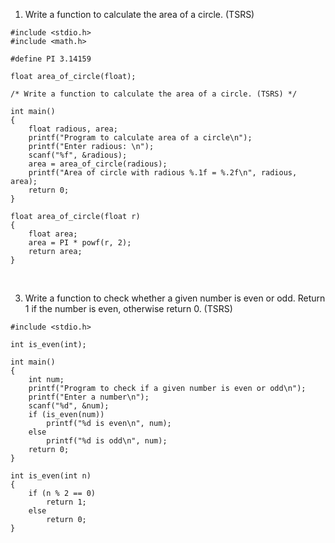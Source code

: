1. Write a function to calculate the area of a circle. (TSRS)
```
#include <stdio.h>
#include <math.h>

#define PI 3.14159

float area_of_circle(float);

/* Write a function to calculate the area of a circle. (TSRS) */

int main()
{
    float radious, area;
    printf("Program to calculate area of a circle\n");
    printf("Enter radious: \n");
    scanf("%f", &radious);
    area = area_of_circle(radious);
    printf("Area of circle with radious %.1f = %.2f\n", radious, area);
    return 0;
}

float area_of_circle(float r)
{
    float area;
    area = PI * powf(r, 2);
    return area;
}
```
<br>

3. Write a function to check whether a given number is even or odd. Return 1 if the number is even, otherwise return 0. (TSRS)
```
#include <stdio.h>

int is_even(int);

int main()
{
    int num;
    printf("Program to check if a given number is even or odd\n");
    printf("Enter a number\n");
    scanf("%d", &num);
    if (is_even(num))
        printf("%d is even\n", num);
    else 
        printf("%d is odd\n", num);
    return 0;
}

int is_even(int n)
{
    if (n % 2 == 0)
        return 1;
    else 
        return 0;
}
```
